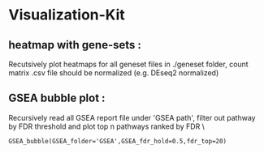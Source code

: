 # Visualization-Kit
## heatmap with gene-sets : 
Recutsively plot heatmaps for all geneset files in ./geneset folder, count matrix .csv file should be normalized (e.g. DEseq2 normalized)

## GSEA bubble plot :
Recursively read all GSEA report file under 'GSEA path', filter out pathway by FDR threshold and plot top n pathways ranked by FDR \
```
GSEA_bubble(GSEA_folder='GSEA',GSEA_fdr_hold=0.5,fdr_top=20)
```
